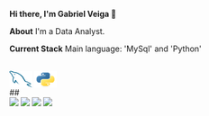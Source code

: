 **Hi there, I'm Gabriel Veiga 👋**

**About**
I'm a Data Analyst.

**Current Stack**
Main language: 'MySql' and 'Python'


<div style="display: inline_block"><br> <img align="center" alt="Rafa-Js" height="30" width="40" 
src="https://raw.githubusercontent.com/devicons/devicon/master/icons/mysql/mysql-original.svg"> <img align="center" alt="Rafa-CSS" height="30" width="40"  <img align="center" alt="Rafa-Python" height="30" width="40" src="https://raw.githubusercontent.com/devicons/devicon/master/icons/python/python-original.svg"> </div> ## <div> <a href="https://www.linkedin.com/in/mel-eduarda-romeu-alves-41ab47225/" target="_blank"><img src="https://img.shields.io/badge/-LinkedIn-%230077B5?style=for-the-badge&logo=linkedin&logoColor=white" target="_blank"></a> <a href="https://instagram.com/allvesmel" target="_blank"><img src="https://img.shields.io/badge/-Instagram-%23E4405F?style=for-the-badge&logo=instagram&logoColor=white" target="_blank"></a> <a href="https://discord.com/channels/@me" target="_blank"><img src="https://img.shields.io/badge/Discord-7289DA?style=for-the-badge&logo=discord&logoColor=white" target="_blank"></a> <a href = "mailto:gabrielveiga1504@gmail.com"><img src="https://img.shields.io/badge/-Gmail-%23333?style=for-the-badge&logo=gmail&logoColor=white" target="_blank"></a> </div>

